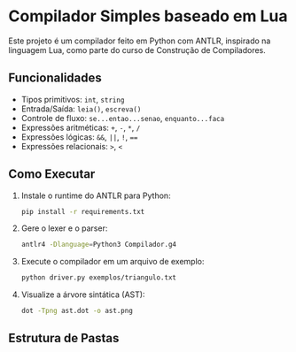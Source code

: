 # Compilador Simples baseado em Lua

Este projeto é um compilador feito em Python com ANTLR, inspirado na linguagem Lua, como parte do curso de Construção de Compiladores.

## Funcionalidades

- Tipos primitivos: `int`, `string`
- Entrada/Saída: `leia()`, `escreva()`
- Controle de fluxo: `se...entao...senao`, `enquanto...faca`
- Expressões aritméticas: `+`, `-`, `*`, `/`
- Expressões lógicas: `&&`, `||`, `!`, `==`
- Expressões relacionais: `>`, `<`

## Como Executar

1. Instale o runtime do ANTLR para Python:
    ```bash
    pip install -r requirements.txt
    ```

2. Gere o lexer e o parser:
    ```bash
    antlr4 -Dlanguage=Python3 Compilador.g4
    ```

3. Execute o compilador em um arquivo de exemplo:
    ```bash
    python driver.py exemplos/triangulo.txt
    ```

4. Visualize a árvore sintática (AST):
    ```bash
    dot -Tpng ast.dot -o ast.png
    ```

## Estrutura de Pastas

